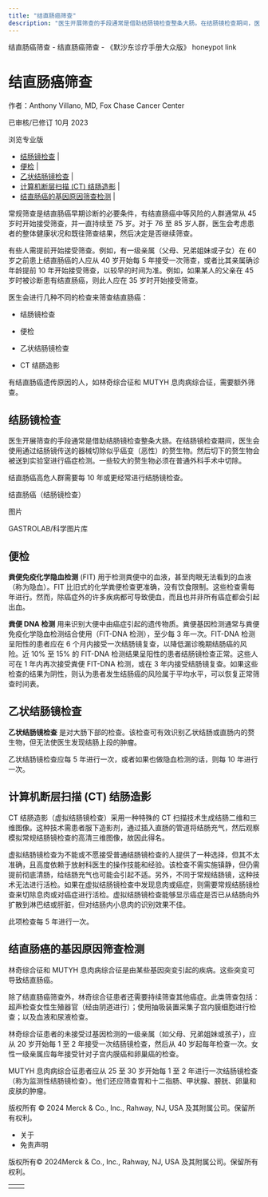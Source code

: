 ```yaml
---
title: "结直肠癌筛查"
description: "医生开展筛查的手段通常是借助结肠镜检查整条大肠。在结肠镜检查期间，医生会使用通过结肠镜传送的器械切除似乎癌变（恶性）的赘生物。然后切下的赘生物会被送到实验室进行癌症检测。一些较大的赘生物必须在普通外科手术中切除。"
---
```


﻿结直肠癌筛查 \- 结直肠癌筛查 \- 《默沙东诊疗手册大众版》 honeypot link

# 结直肠癌筛查

作者：Anthony Villano, MD, Fox Chase Cancer Center

已审核/已修订 10月 2023

浏览专业版

- [结肠镜检查](#结肠镜检查_v84635170_zh) \|
- [便检](#便检_v84635188_zh) \|
- [乙状结肠镜检查](#乙状结肠镜检查_v84635199_zh) \|
- [计算机断层扫描 (CT) 结肠造影](#计算机断层扫描-(CT)-结肠造影_v84635208_zh) \|
- [结直肠癌的基因原因筛查检测](#结直肠癌的基因原因筛查检测_v84635219_zh) \|

常规筛查是结直肠癌早期诊断的必要条件，有结直肠癌中等风险的人群通常从 45 岁时开始接受筛查，并一直持续至 75 岁。对于 76 至 85 岁人群，医生会考虑患者的整体健康状况和既往筛查结果，然后决定是否继续筛查。

有些人需提前开始接受筛查。例如，有一级亲属（父母、兄弟姐妹或子女）在 60 岁之前患上结直肠癌的人应从 40 岁开始每 5 年接受一次筛查，或者比其亲属确诊年龄提前 10 年开始接受筛查，以较早的时间为准。例如，如果某人的父亲在 45 岁时被诊断患有结直肠癌，则此人应在 35 岁时开始接受筛查。

医生会进行几种不同的检查来筛查结直肠癌：

- 结肠镜检查

- 便检

- 乙状结肠镜检查

- CT 结肠造影


有结直肠癌遗传原因的人，如林奇综合征和 MUTYH 息肉病综合征，需要额外筛查。

## 结肠镜检查

医生开展筛查的手段通常是借助结肠镜检查整条大肠。在结肠镜检查期间，医生会使用通过结肠镜传送的器械切除似乎癌变（恶性）的赘生物。然后切下的赘生物会被送到实验室进行癌症检测。一些较大的赘生物必须在普通外科手术中切除。

结直肠癌高危人群需要每 10 年或更经常进行结肠镜检查。

结直肠癌（结肠镜检查）



图片

GASTROLAB/科学图片库

## 便检

**粪便免疫化学隐血检测** (FIT) 用于检测粪便中的血液，甚至肉眼无法看到的血液（称为隐血）。FIT 比旧式的化学粪便检查更准确，没有饮食限制。这些检查需每年进行。然而，除癌症外的许多疾病都可导致便血，而且也并非所有癌症都会引起出血。

**粪便 DNA 检测** 用来识别大便中由癌症引起的遗传物质。粪便基因检测通常与粪便免疫化学隐血检测结合使用（FIT-DNA 检测），至少每 3 年一次。FIT-DNA 检测呈阳性的患者应在 6 个月内接受一次结肠镜复查，以降低漏诊晚期结肠癌的风险。近 10% 至 15% 的 FIT-DNA 检测结果呈阳性的患者结肠镜检查正常。这些人可在 1 年内再次接受粪便 FIT-DNA 检测，或在 3 年内接受结肠镜复查。如果这些检查的结果为阴性，则认为患者发生结肠癌的风险属于平均水平，可以恢复正常筛查时间表。

## 乙状结肠镜检查

**乙状结肠镜检查** 是对大肠下部的检查。该检查可有效识别乙状结肠或直肠内的赘生物，但无法使医生发现结肠上段的肿瘤。

乙状结肠镜检查应每 5 年进行一次，或者如果也做隐血检测的话，则每 10 年进行一次。

## 计算机断层扫描 (CT) 结肠造影

CT 结肠造影（虚拟结肠镜检查）采用一种特殊的 CT 扫描技术生成结肠二维和三维图像。这种技术需患者服下造影剂，通过插入直肠的管道将结肠充气，然后观察模拟常规结肠镜检查的高清三维图像，故因此得名。

虚拟结肠镜检查为不能或不愿接受普通结肠镜检查的人提供了一种选择，但其不太准确，且高度依赖于放射科医生的操作技能和经验。该检查不需实施镇静，但仍需提前彻底清肠，给结肠充气也可能会引起不适。另外，不同于常规结肠镜，这种技术无法进行活检。如果在虚拟结肠镜检查中发现息肉或癌症，则需要常规结肠镜检查来切除息肉或对癌症进行活检。虚拟结肠镜检查能够显示癌症是否已从结肠向外扩散到淋巴结或肝脏，但对结肠内小息肉的识别效果不佳。

此项检查每 5 年进行一次。

## 结直肠癌的基因原因筛查检测

林奇综合征和 MUTYH 息肉病综合征是由某些基因突变引起的疾病。这些突变可导致结直肠癌。

除了结直肠癌筛查外，林奇综合征患者还需要持续筛查其他癌症。此类筛查包括：超声检查女性生殖器官（经由阴道进行）；使用抽吸装置采集子宫内膜细胞进行检查；以及血液和尿液检查。

林奇综合征患者的未接受过基因检测的一级亲属（如父母、兄弟姐妹或孩子），应从 20 岁开始每 1 至 2 年接受一次结肠镜检查，然后从 40 岁起每年检查一次。女性一级亲属应每年接受针对子宫内膜癌和卵巢癌的检查。

MUTYH 息肉病综合征患者应从 25 至 30 岁开始每 1 至 2 年进行一次结肠镜检查（称为监测性结肠镜检查）。他们还应筛查胃和十二指肠、甲状腺、膀胱、卵巢和皮肤的肿瘤。



版权所有 © 2024
Merck & Co., Inc., Rahway, NJ, USA 及其附属公司。保留所有权利。

- 关于
- 免责声明

版权所有© 2024Merck & Co., Inc., Rahway, NJ, USA 及其附属公司。保留所有权利。

|     |     |
| --- | --- |
|  |  |